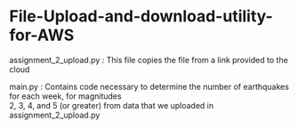 # File-Upload-and-download-utility-for-AWS

assignment_2_upload.py : This file copies the file from a link provided to the cloud

main.py : Contains code necessary to determine the number of earthquakes for each week, for magnitudes    
    	  2, 3, 4, and 5 (or greater) from data that we uploaded in assignment_2_upload.py
